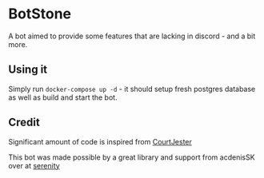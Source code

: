 # BotStone

A bot aimed to provide some features that are lacking in discord - and a bit more.

## Using it

Simply run `docker-compose up -d` - it should setup fresh postgres database
as well as build and start the bot.

## Credit

Significant amount of code is inspired from [CourtJester](https://github.com/bdashore3/CourtJester)

This bot was made possible by a great library and support
from acdenisSK over at [serenity](https://github.com/serenity-rs/serenity)
